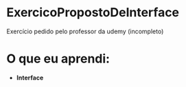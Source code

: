 # ExercicoPropostoDeInterface
Exercício pedido pelo professor da udemy (incompleto)

# O que eu aprendi:
* **Interface**
